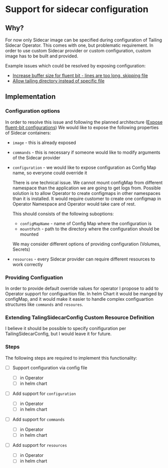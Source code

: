 # Support for sidecar configuration

## Why?

For now only Sidecar image can be specified during configuration of Tailing Sidecar Operator.
This comes with one, but problematic requirement. In order to use custom Sidecar provider or custom configuration,
custom image has to be built and provided.

Example issues which could be resolved by exposing configuration:

- [Increase buffer size for fluent bit - lines are too long, skipping file](https://github.com/SumoLogic/tailing-sidecar/issues/226)
- [Allow tailing directory instead of specific file](https://github.com/SumoLogic/tailing-sidecar/issues/276)

## Implementation

### Configuration options

In order to resolve this issue and following the planned architecture ([Expose fluent-bit configurations](https://github.com/SumoLogic/tailing-sidecar/issues/30))
We would like to expose the following properties of Sidecar containers:

- `image` - this is already exposed
- `commands` - this is necessary if someone would like to modify arguments of the Sidecar provider
- `configuration` - we would like to expose configuration as Config Map name, so everyone could override it

  There is one technical issue. We cannot mount configMap from different namespace than the application we are going to get logs from.
  Possible solution is to allow Operator to create configmaps in other namespaces than it is installed.
  It would require customer to create one configmap in Operator Namespace and Operator would take care of rest.

  This should consists of the following suboptions:

  - `configMapName` - name of Config Map where the configuration is
  - `mountPath` - path to the directory where the configuration should be mounted

  We may consider different options of providing configuration (Volumes, Secrets)

- `resources` - every Sidecar provider can require different resources to work correctly

### Providing Configuation

In order to provide default override values for operator I propose to add to Operator support for configuartion file.
In helm Chart it would be manged by configMap, and it would make it easier to handle complex configuartion structures
like `commands` and `resoures`.

### Extending TalingSidecarConfig Custom Resource Definition

I believe it should be possible to specify conifiguration per TailingSidecarConfig, but I would leave it for future.

### Steps

The following steps are required to implement this functionality:

- [ ] Support configuration via config file

  - [ ] in Operator
  - [ ] in helm chart

- [ ] Add support for `configuration`

  - [ ] in Operator
  - [ ] in helm chart

- [ ] Add support for `commands`

  - [ ] in Operator
  - [ ] in helm chart

- [ ] Add support for `resources`

  - [ ] in Operator
  - [ ] in helm chart
